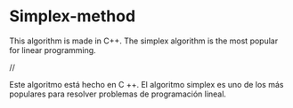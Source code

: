 # Simplex-method
 This algorithm is made in C++.
 The simplex algorithm is the most popular for linear programming.

//

Este algoritmo está hecho en C ++. 
El algoritmo simplex es uno de los más populares para resolver problemas de programación lineal.
 
